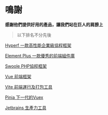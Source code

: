 # 鳴謝

**感謝他們提供好用的產品，讓我們站在巨人的肩膀上**

> 以下排名不分先後

[Hyperf 一款高性能企業級協程框架](https://hyperf.io/)

[Element Plus 一款優秀的前端組件庫](https://element-plus.org/zh-CN/)

[Swoole PHP協程框架](https://www.swoole.com)

[Vue 前端框架](https://vuejs.org/)

[Vite 前端運行及打包工具](https://vitejs.cn/)

[Pinia 下一代的Vuex](https://github.com/vuejs/pinia)

[Jetbrains 生產力工具](https://www.jetbrains.com/)
